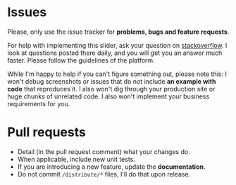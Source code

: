 # Issues
Please, only use the issue tracker for **problems, bugs and feature requests**.

For help with implementing this slider, ask your question on [stackoverflow](https://stackoverflow.com/questions/tagged/nouislider). I look at questions posted there daily, and you will get you an answer much faster. Please follow the guidelines of the platform.

While I'm happy to help if you can't figure something out, please note this: I won't debug screenshots or issues that do not include **an example with code** that reproduces it. I also won't dig through your production site or huge chunks of unrelated code. I also won't implement your business requirements for you.

# Pull requests
- Detail (in the pull request comment) what your changes do.
- When applicable, include new unit tests.
- If you are introducing a new feature, update the **documentation**.
- Do not commit `/distribute/*` files, I'll do that upon release.
